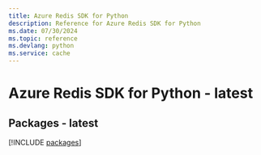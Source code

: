 ```yaml
---
title: Azure Redis SDK for Python
description: Reference for Azure Redis SDK for Python
ms.date: 07/30/2024
ms.topic: reference
ms.devlang: python
ms.service: cache
---
```

# Azure Redis SDK for Python - latest
## Packages - latest
[!INCLUDE [packages](redis-index.md)]
